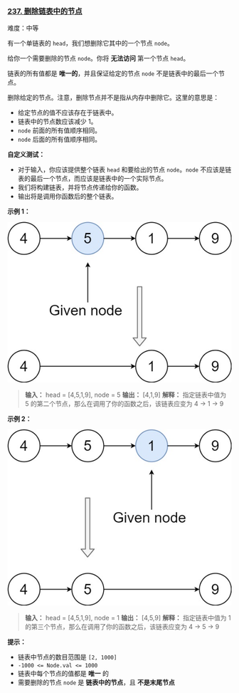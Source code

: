 ### [237\. 删除链表中的节点](https://leetcode.cn/problems/delete-node-in-a-linked-list/)

难度：中等

有一个单链表的 `head`，我们想删除它其中的一个节点 `node`。

给你一个需要删除的节点 `node`。你将 **无法访问** 第一个节点 `head`。

链表的所有值都是 **唯一的**，并且保证给定的节点 `node` 不是链表中的最后一个节点。

删除给定的节点。注意，删除节点并不是指从内存中删除它。这里的意思是：

- 给定节点的值不应该存在于链表中。
- 链表中的节点数应该减少 1。
- `node` 前面的所有值顺序相同。
- `node` 后面的所有值顺序相同。

**自定义测试：**

- 对于输入，你应该提供整个链表 `head` 和要给出的节点 `node`。`node` 不应该是链表的最后一个节点，而应该是链表中的一个实际节点。
- 我们将构建链表，并将节点传递给你的函数。
- 输出将是调用你函数后的整个链表。

**示例 1：**

![](./assets/img/Question0237_01.jpg)

> **输入：** head = [4,5,1,9], node = 5
> **输出：** [4,1,9]
> **解释：** 指定链表中值为 5 的第二个节点，那么在调用了你的函数之后，该链表应变为 4 -> 1 -> 9

**示例 2：**

![](./assets/img/Question0237_02.jpg)

> **输入：** head = [4,5,1,9], node = 1
> **输出：** [4,5,9]
> **解释：** 指定链表中值为 1 的第三个节点，那么在调用了你的函数之后，该链表应变为 4 -> 5 -> 9

**提示：**

- 链表中节点的数目范围是 `[2, 1000]`
- `-1000 <= Node.val <= 1000`
- 链表中每个节点的值都是 **唯一** 的
- 需要删除的节点 `node` 是 **链表中的节点**，且 **不是末尾节点**

